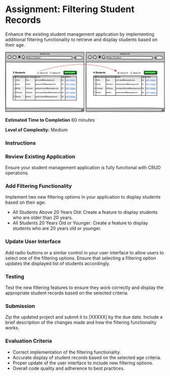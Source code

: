 # Assignment: Filtering Student Records
Enhance the existing student management application by implementing additional filtering functionality to retrieve and display students based on their age.

![ERD](./assets/Student%20Info%20raw.png)

**Estimated Time to Completion**
60 minutes

**Level of Complexity:** Medium

### Instructions

### Review Existing Application
Ensure your student management application is fully functional with CRUD operations.

### Add Filtering Functionality
Implement two new filtering options in your application to display students based on their age:
- All Students Above 20 Years Old: Create a feature to display students who are older than 20 years.
- All Students 20 Years Old or Younger: Create a feature to display students who are 20 years old or younger.

### Update User Interface
Add radio buttons or a similar control in your user interface to allow users to select one of the filtering options.
Ensure that selecting a filtering option updates the displayed list of students accordingly.

### Testing
Test the new filtering features to ensure they work correctly and display the appropriate student records based on the selected criteria.

### Submission
Zip the updated project and submit it to [XXXXX] by the due date.
Include a brief description of the changes made and how the filtering functionality works.

### Evaluation Criteria
- Correct implementation of the filtering functionality.
- Accurate display of student records based on the selected age criteria.
- Proper update of the user interface to include new filtering options.
- Overall code quality and adherence to best practices.

